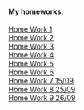 <h4>My homeworks:</h4>
<div>
	<a href="https://lobach247.github.io/HW-FE/FE-HW-1/">Home Work 1 </a>
</div>
<div>
	<a href="https://lobach247.github.io/HW-FE/FE-HW-2/">Home Work 2 </a>
</div>
<div>
	<a href="https://lobach247.github.io/HW-FE/FE-HW-3/">Home Work 3 </a>
</div>
<div>
  <a href="https://lobach247.github.io/HW-FE/FE-HW-4/">Home Work 4 </a>
</div>
<div>
	<a href="https://lobach247.github.io/HW-FE/FE-HW-5/">Home Work 5 </a>
</div>
<div>
	<a href="https://lobach247.github.io/HW-FE/FE-HW-6/">Home Work 6</a>
</div>
<div>
	<a href="https://lobach247.github.io/HW-FE/FE-HW-7/">Home Work 7 15/09</a>
</div>
<div>
	<a href="https://lobach247.github.io/HW-FE/FE-HW-8/">Home Work 8 25/09 </a>
</div>

<div>
        <a href="https://lobach247.github.io/HW-FE/FE-HW-9/">Home Work 9 26/09 </a>
</div>


